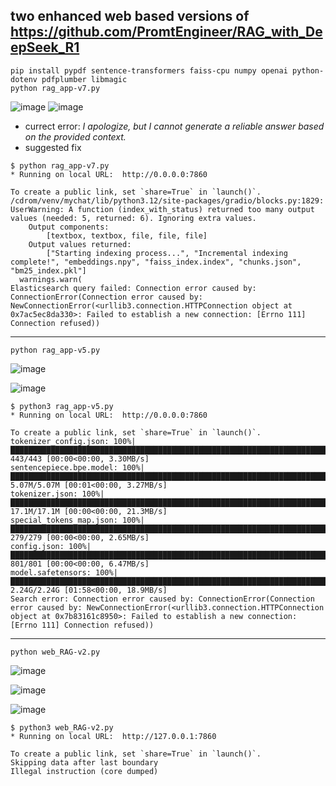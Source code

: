 ## two enhanced web based versions of https://github.com/PromtEngineer/RAG_with_DeepSeek_R1

```
pip install pypdf sentence-transformers faiss-cpu numpy openai python-dotenv pdfplumber libmagic
python rag_app-v7.py
```
![image](https://github.com/user-attachments/assets/2c0f9f81-e7fb-40b0-9122-c945f4f2b7f8)
![image](https://github.com/user-attachments/assets/21eac043-0d9d-4d47-94b3-32844ba85117)

- currect error: *I apologize, but I cannot generate a reliable answer based on the provided context.*
- suggested fix
```
$ python rag_app-v7.py
* Running on local URL:  http://0.0.0.0:7860

To create a public link, set `share=True` in `launch()`.
/cdrom/venv/mychat/lib/python3.12/site-packages/gradio/blocks.py:1829: UserWarning: A function (index_with_status) returned too many output values (needed: 5, returned: 6). Ignoring extra values.
    Output components:
        [textbox, textbox, file, file, file]
    Output values returned:
        ["Starting indexing process...", "Incremental indexing complete!", "embeddings.npy", "faiss_index.index", "chunks.json", "bm25_index.pkl"]
  warnings.warn(
Elasticsearch query failed: Connection error caused by: ConnectionError(Connection error caused by: NewConnectionError(<urllib3.connection.HTTPConnection object at 0x7ac5ec8da330>: Failed to establish a new connection: [Errno 111] Connection refused))

```

---
```
python rag_app-v5.py
```
![image](https://github.com/user-attachments/assets/7a3e09cb-1cab-480f-a0d2-891e2170f173)

![image](https://github.com/user-attachments/assets/cfc0e2f4-7078-43b1-a2bf-e503081aea92)

```
$ python3 rag_app-v5.py
* Running on local URL:  http://0.0.0.0:7860

To create a public link, set `share=True` in `launch()`.
tokenizer_config.json: 100%|███████████████████████████████████████████████████████████████████████████████████████████████████████████████████████████████████████████████████████████████████████████████| 443/443 [00:00<00:00, 3.30MB/s]
sentencepiece.bpe.model: 100%|█████████████████████████████████████████████████████████████████████████████████████████████████████████████████████████████████████████████████████████████████████████| 5.07M/5.07M [00:01<00:00, 3.27MB/s]
tokenizer.json: 100%|██████████████████████████████████████████████████████████████████████████████████████████████████████████████████████████████████████████████████████████████████████████████████| 17.1M/17.1M [00:00<00:00, 21.3MB/s]
special_tokens_map.json: 100%|█████████████████████████████████████████████████████████████████████████████████████████████████████████████████████████████████████████████████████████████████████████████| 279/279 [00:00<00:00, 2.65MB/s]
config.json: 100%|█████████████████████████████████████████████████████████████████████████████████████████████████████████████████████████████████████████████████████████████████████████████████████████| 801/801 [00:00<00:00, 6.47MB/s]
model.safetensors: 100%|███████████████████████████████████████████████████████████████████████████████████████████████████████████████████████████████████████████████████████████████████████████████| 2.24G/2.24G [01:58<00:00, 18.9MB/s]
Search error: Connection error caused by: ConnectionError(Connection error caused by: NewConnectionError(<urllib3.connection.HTTPConnection object at 0x7b83161c8950>: Failed to establish a new connection: [Errno 111] Connection refused))
```

---
```
python web_RAG-v2.py
```
![image](https://github.com/user-attachments/assets/a351238c-d9ca-4ef0-9e7a-fb2b51026961)

![image](https://github.com/user-attachments/assets/42e78fb9-c7e1-4996-bea0-348b51811290)

![image](https://github.com/user-attachments/assets/ec4759f6-d90b-4d52-af0f-af32141c0712)

```
$ python3 web_RAG-v2.py
* Running on local URL:  http://127.0.0.1:7860

To create a public link, set `share=True` in `launch()`.
Skipping data after last boundary
Illegal instruction (core dumped)
```
